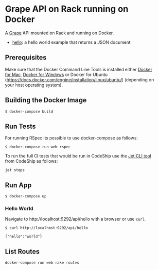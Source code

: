 Grape API on Rack running on Docker
===================================

A [Grape](http://github.com/ruby-grape/grape) API mounted on Rack and running on Docker.

* [hello](api/hello.rb): a hello world example that returns a JSON document

Prerequisites
-------------
Make sure that the Docker Command Line Tools is installed either [Docker for Mac](https://docs.docker.com/docker-for-mac/), [Docker for Windows](https://docs.docker.com/docker-for-windows/) or Docker for Ubuntu (https://docs.docker.com/engine/installation/linux/ubuntu/) (depending on your host operating system).

Building the Docker Image
-------------------------
```
$ docker-compose build
```

Run Tests
---------
For running RSpec its possible to use docker-compose as follows:

```
$ docker-compose run web rspec
```

To run the full CI tests that would be run in CodeShip use the [Jet CLI tool](https://documentation.codeship.com/pro/builds-and-configuration/cli/) from CodeShip as follows:

```
jet steps
```

Run App
-------

```
$ docker-compose up
```

### Hello World

Navigate to http://localhost:9292/api/hello with a browser or use `curl`.

```
$ curl http://localhost:9292/api/hello

{"hello":"world"}
```

List Routes
-----------

```
docker-compose run web rake routes
```
